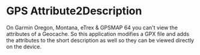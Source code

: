 # GPS Attribute2Description

On Garmin Oregon, Montana, eTrex & GPSMAP 64 you can't view the attributes of a Geocache.
So this application modifies a GPX file and adds the attributes to the short description as well so they can be viewed directly on the device.
